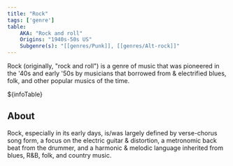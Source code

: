 ```yaml
---
title: "Rock"
tags: ['genre']
table:
    AKA: "Rock and roll"
    Origins: "1940s-50s US"
    Subgenre(s): "[[genres/Punk]], [[genres/Alt-rock]]"
---
```


Rock (originally, "rock and roll") is a genre of music that was pioneered in the '40s and early '50s by musicians that borrowed from & electrified blues, folk, and other popular musics of the time. 

${infoTable}

## About
Rock, especially in its early days, is/was largely defined by verse-chorus song form, a focus on the electric guitar & distortion, a metronomic back beat from the drummer, and a harmonic & melodic language inherited from blues, R&B, folk, and country music.
